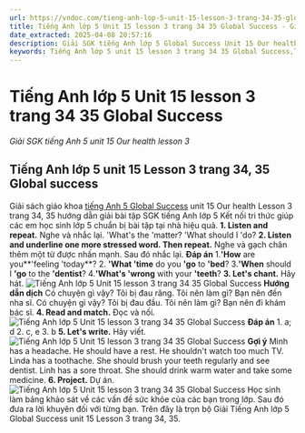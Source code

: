```yaml
---
url: https://vndoc.com/tieng-anh-lop-5-unit-15-lesson-3-trang-34-35-global-success-333666
title: Tiếng Anh lớp 5 Unit 15 lesson 3 trang 34 35 Global Success - Giải SGK tiếng Anh 5 unit 15 Our health lesson 3 - VnDoc.com
date_extracted: 2025-04-08 20:57:16
description: Giải SGK tiếng Anh lớp 5 Global Success Unit 15 Our health Lesson 3 bao gồm đáp án các phần bài tập trang 34, 35 giúp các em chuẩn bị bài hiệu quả.
keywords: Tiếng Anh lớp 5 unit 15 lesson 3 trang 34 35 Global Success,Tiếng Anh 5 unit 15 lesson 3 trang 34 35 Global Success,Giải SGK tiếng Anh 5 unit 15 Our health lesson 3,Tiếng Anh lớp 5 Global Success unit 15 lesson 3,Tiếng Anh 5 Global Success unit 15 lesson 3,tiếng anh lớp 5 unit 15 lesson 3 global success,tiếng anh 5 unit 15 lesson 3 global success
---
```


# Tiếng Anh lớp 5 Unit 15 lesson 3 trang 34 35 Global Success
 _Giải SGK tiếng Anh 5 unit 15 Our health lesson 3_
## Tiếng Anh lớp 5 unit 15 Lesson 3 trang 34, 35 Global success
Giải sách giáo khoa [tiếng Anh 5 Global Success](<https://vndoc.com/tieng-anh-lop-5-global-success>) unit 15 Our health Lesson 3 trang 34, 35 hướng dẫn giải bài tập SGK tiếng Anh lớp 5 Kết nối tri thức giúp các em học sinh lớp 5 chuẩn bị bài tập tại nhà hiệu quả.
**1\. Listen and repeat.** Nghe và nhắc lại.
'What's the 'matter?
'What should I 'do?
**2\. Listen and underline one more stressed word. Then repeat.** Nghe và gạch chân thêm một từ được nhấn mạnh. Sau đó nhắc lại.
**Đáp án**
1.**'How** are you**'feeling 'today**?
2\. **'What 'time** do you **'go** to **'bed**?
3.**'When** should I **'go** to the **'dentist**?
4.**'What's 'wrong** with your **'teeth**?
**3\. Let's chant.** Hãy hát.
![Tiếng Anh lớp 5 Unit 15 lesson 3 trang 34 35 Global Success](https://i.vdoc.vn/data/image/2024/12/25/tieng-anh-lop-5-unit-15-lesson-3-trang-34-35-global-success-1.png)
**Hướng dẫn dịch**
Có chuyện gì vậy?
Tôi bị đau răng.
Tôi nên làm gì?
Bạn nên đến nha sĩ.
Có chuyện gì vậy?
Tôi bị đau đầu.
Tôi nên làm gì?
Bạn nên đi khám bác sĩ.
**4\. Read and match.** Đọc và nối.
![Tiếng Anh lớp 5 Unit 15 lesson 3 trang 34 35 Global Success](https://i.vdoc.vn/data/image/2024/12/25/tieng-anh-lop-5-unit-15-lesson-3-trang-34-35-global-success-2.png)
**Đáp án**
1\. a; d
2\. c, e
3\. b
**5\. Let's write.** Hãy viết.
![Tiếng Anh lớp 5 Unit 15 lesson 3 trang 34 35 Global Success](https://i.vdoc.vn/data/image/2024/12/25/tieng-anh-lop-5-unit-15-lesson-3-trang-34-35-global-success-3.png)
**Gợi ý**
Minh has a headache. He should have a rest. He shouldn't watch too much TV.
Linda has a toothache. She should brush your teeth regularly and see dentist.
Linh has a sore throat. She should drink warm water and take some medicine.
**6\. Project.** Dự án.
![Tiếng Anh lớp 5 Unit 15 lesson 3 trang 34 35 Global Success](https://i.vdoc.vn/data/image/2024/12/25/tieng-anh-lop-5-unit-15-lesson-3-trang-34-35-global-success-4.png)
Học sinh làm bảng khảo sát về các vấn đề sức khỏe của các bạn trong lớp. Sau đó đưa ra lời khuyên đối với từng bạn.
Trên đây là trọn bộ Giải Tiếng Anh lớp 5 Global Success unit 15 Lesson 3 trang 34, 35.
